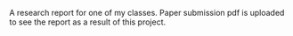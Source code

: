 A research report for one of my classes. Paper submission pdf is uploaded to see the report as a result of this project.
